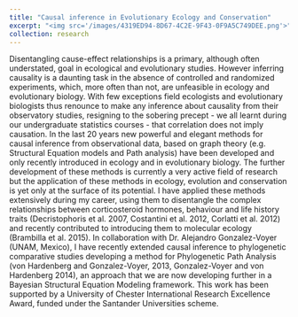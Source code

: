 ```yaml
---
title: "Causal inference in Evolutionary Ecology and Conservation"
excerpt: "<img src='/images/4319ED94-8D67-4C2E-9F43-0F9A5C749DEE.png'>"
collection: research
---
```


Disentangling cause-effect relationships is a primary, although often understated, goal in ecological and evolutionary studies. However inferring causality is a daunting task in the absence of controlled and randomized experiments, which, more often than not, are unfeasible in ecology and evolutionary biology. With few exceptions field ecologists and evolutionary biologists thus renounce to make any inference about causality from their observatory studies, resigning to the sobering precept - we all learnt during our undergraduate statistics courses - that correlation does not imply causation. In the last 20 years new powerful and elegant methods for causal inference from observational data, based on graph theory (e.g. Structural Equation models and Path analysis) have been developed and only recently introduced in ecology and in evolutionary biology. The further development of these methods is currently a very active field of research but the application of these methods in ecology, evolution and conservation is yet only at the surface of its potential.  I have applied these methods extensively during my career, using them to disentangle the complex relationships between corticosteroid hormones, behaviour and life history traits (Decristophoris et al. 2007, Costantini et al. 2012, Corlatti et al. 2012) and recently contributed to introducing them to molecular ecology (Brambilla et al. 2015). In collaboration with Dr. Alejandro Gonzalez-Voyer (UNAM, Mexico), I have recently extended causal inference to phylogenetic comparative studies developing a method for Phylogenetic Path Analysis (von Hardenberg and Gonzalez-Voyer, 2013, Gonzalez-Voyer and von Hardenberg 2014), an approach that we are now developing further in a Bayesian Structural Equation Modeling framework. This work has been supported by a University of Chester International Research Excellence Award, funded under the Santander Universities scheme.
